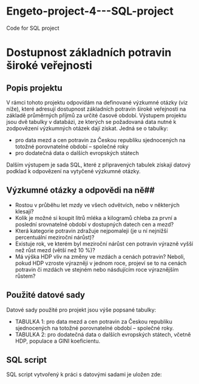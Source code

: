 # Engeto-project-4---SQL-project
Code for SQL project

# Dostupnost základních potravin široké veřejnosti #
## Popis projektu ##
V rámci tohoto projektu odpovídám na definované výzkumné otázky (viz níže), které adresují dostupnost základních potravin široké veřejnosti na základě průměrných příjmů za určité časové období.
Výstupem projektu jsou dvě tabulky v databázi, ze kterých se požadovaná data nutné k zodpovězení výzkumných otázek dají získat.
Jedná se o tabulky: 
- pro data mezd a cen potravin za Českou republiku sjednocených na totožné porovnatelné období – společné roky
- pro dodatečná data o dalších evropských státech

Dalším výstupem je sada SQL, které z připravených tabulek získají datový podklad k odpovězení na vytyčené výzkumné otázky. 

## Výzkumné otázky a odpovědi na ně##
- Rostou v průběhu let mzdy ve všech odvětvích, nebo v některých klesají?
- Kolik je možné si koupit litrů mléka a kilogramů chleba za první a poslední srovnatelné období v dostupných datech cen a mezd?
- Která kategorie potravin zdražuje nejpomaleji (je u ní nejnižší percentuální meziroční nárůst)?
- Existuje rok, ve kterém byl meziroční nárůst cen potravin výrazně vyšší než růst mezd (větší než 10 %)?
- Má výška HDP vliv na změny ve mzdách a cenách potravin? Neboli, pokud HDP vzroste výrazněji v jednom roce, projeví se to na cenách potravin či mzdách ve stejném nebo násdujícím roce výraznějším růstem?

## Použité datové sady ##
Datové sady použité pro projekt jsou výše popsané tabulky: 
- TABULKA 1: pro data mezd a cen potravin za Českou republiku sjednocených na totožné porovnatelné období – společné roky.
- TABULKA 2: pro dodatečná data o dalších evropských státech, včetně HDP, populace a GINI koeficientu.

## SQL script ##
SQL script vytvořený k práci s datovými sadami je uložen zde: 